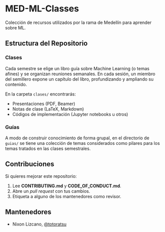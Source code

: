 # MED-ML-Classes

Colección de recursos utilizados por la rama de Medellín para aprender sobre ML.

## Estructura del Repositorio

### Clases

Cada semestre se elige un libro guía sobre Machine Learning (o temas afines) y se organizan reuniones semanales. En cada sesión, un miembro del semillero expone un capítulo del libro, profundizando y ampliando su contenido.

En la carpeta `clases/` encontrarás:

- Presentaciones (PDF, Beamer)  
- Notas de clase (LaTeX, Markdown)  
- Códigos de implementación (Jupyter notebooks u otros)

### Guías

A modo de construir conocimiento de forma grupal, en el directorio de `guias/` se tiene una colección de temas considerados como pilares para los temas tratados en las clases semestrales.

## Contribuciones

Si quieres mejorar este repositorio:

1. Lee **CONTRIBUTING.md** y **CODE_OF_CONDUCT.md**.  
2. Abre un _pull request_ con tus cambios.  
3. Etiqueta a alguno de los mantenedores como revisor.

## Mantenedores

- Nixon Lizcano, [@totoratsu](https://github.com/Totoratsu)
